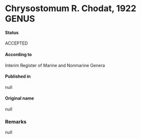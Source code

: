 Chrysostomum R. Chodat, 1922 GENUS
=======

#### Status
ACCEPTED

#### According to
Interim Register of Marine and Nonmarine Genera

#### Published in
null

#### Original name
null

### Remarks
null